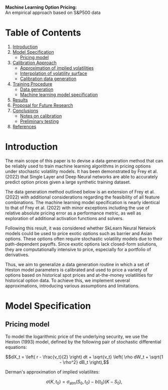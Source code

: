 **Machine Learning Option Pricing:**  
An empirical approach based on S&P500 data



# Table of Contents
1. [Introduction](#introduction)
2. [Model Specification](#model-specification)
   - [Pricing model](#pricing-model)
3. [Calibration Approach](#calibration-approach)
   - [Approximation of implied volatilities](#approximation-of-implied-volatilities)
   - [Interpolation of volatility surface](#interpolation-of-volatility-surface)
   - [Calibration data generation](#calibration-data-generation)
4. [Training Procedure](#training-procedure)
   - [Data generation](#data-generation)
   - [Machine learning model specification](#machine-learning-model-specification)
5. [Results](#results)
6. [Proposal for Future Research](#proposal-for-future-research)
7. [Conclusions](#conclusions)
   - [Notes on calibration](#notes-on-calibration)
   - [Preliminary testing](#preliminary-testing)
8. [References](#references)


# Introduction

The main scope of this paper is to devise a data generation method that can be reliably used to train machine learning algorithms in pricing options under stochastic volatility models. It has been demonstrated by Frey et al. (2022) that Single Layer and Deep Neural networks are able to accurately predict option prices given a large synthetic training dataset. 

The data generation method outlined below is an extension of Frey et al. (2022) with additional considerations regarding the feasibility of all feature combinations. The machine learning model specification is nearly identical to that of Frey et al. (2022) with minor exceptions including the use of relative absolute pricing error as a performance metric, as well as exploration of additional activation functions and solvers.

Following this result, it was considered whether SkLearn Neural Network models could be used to price exotic options such as barrier and Asian options. These options often require stochastic volatility models due to their path-dependent payoffs. Since exotic options lack closed-form solutions, they are computationally intensive to price, especially for a portfolio of derivatives.

Thus, we aim to generalize a data generation routine in which a set of Heston model parameters is calibrated and used to price a variety of options based on historical spot prices and at-the-money volatilities for historical option data. To achieve this, we implement several approximations, introducing various assumptions and limitations.


# Model Specification

## Pricing model

To model the logarithmic price of the underlying security, we use the Heston (1993) model, defined by the following pair of stochastic differential equations:

```math
dX_t = \left( r - \frac{v_t}{2} \right) dt + \sqrt{v_t} \left( \rho dW_t + \sqrt{1 - \rho^2} dB_t \right),
```

Derman's approximation of implied volatilites:
```math
\sigma(K, t_0) = \sigma_{\text{atm}}(S_0, t_0) - b(t_0)(K - S_0),
```
